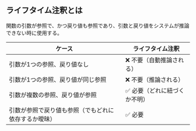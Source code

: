 ## ライフタイム注釈とは
関数の引数が参照で、かつ戻り値も参照であり、引数と戻り値をシステムが推論できない時に使用する。  

|ケース	| ライフタイム注釈|
| -- | --|
|引数が1つの参照、戻り値なし|❌ 不要（自動推論される）|
|引数が1つの参照、戻り値が同じ参照|❌ 不要（推論される）|
|引数が複数の参照、戻り値が参照	|✅ 必要（どれに紐づくか不明）|
|引数が参照で戻り値も参照（でもどれに依存するか曖昧）|	✅ 必要|
